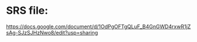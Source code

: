 # SRS file:
https://docs.google.com/document/d/1OdPgOFTgQLuF_B4GnGWD4rxwR1jZsAg-SJzSJHzNwo8/edit?usp=sharing
